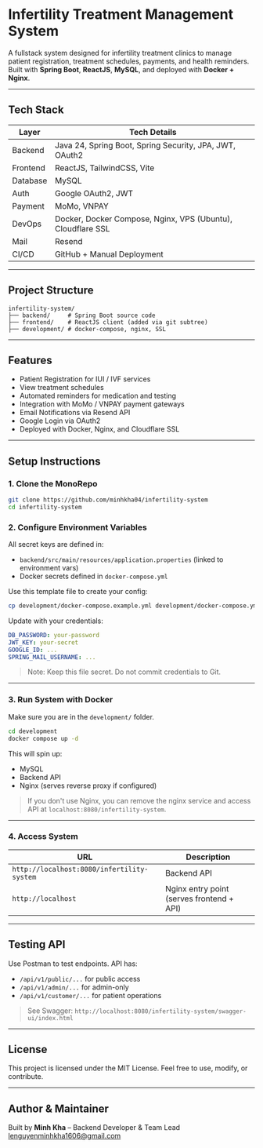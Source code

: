 # Infertility Treatment Management System

A fullstack system designed for infertility treatment clinics to manage patient registration, treatment schedules, payments, and health reminders.  
Built with **Spring Boot**, **ReactJS**, **MySQL**, and deployed with **Docker + Nginx**.

---

## Tech Stack

| Layer     | Tech Details |
|-----------|--------------|
| Backend   | Java 24, Spring Boot, Spring Security, JPA, JWT, OAuth2 |
| Frontend  | ReactJS, TailwindCSS, Vite |
| Database  | MySQL |
| Auth      | Google OAuth2, JWT |
| Payment   | MoMo, VNPAY |
| DevOps    | Docker, Docker Compose, Nginx, VPS (Ubuntu), Cloudflare SSL |
| Mail      | Resend |
| CI/CD     | GitHub + Manual Deployment |

---

## Project Structure

```
infertility-system/
├── backend/     # Spring Boot source code
├── frontend/    # ReactJS client (added via git subtree)
├── development/ # docker-compose, nginx, SSL
```

---

## Features

- Patient Registration for IUI / IVF services
- View treatment schedules
- Automated reminders for medication and testing
- Integration with MoMo / VNPAY payment gateways
- Email Notifications via Resend API
- Google Login via OAuth2
- Deployed with Docker, Nginx, and Cloudflare SSL

---

## Setup Instructions

### 1. Clone the MonoRepo

```bash
git clone https://github.com/minhkha04/infertility-system
cd infertility-system
```

### 2. Configure Environment Variables

All secret keys are defined in:

- `backend/src/main/resources/application.properties` (linked to environment vars)
- Docker secrets defined in `docker-compose.yml`

Use this template file to create your config:

```bash
cp development/docker-compose.example.yml development/docker-compose.yml
```

Update with your credentials:
```yaml
DB_PASSWORD: your-password
JWT_KEY: your-secret
GOOGLE_ID: ...
SPRING_MAIL_USERNAME: ...
```

>  Note: Keep this file secret. Do not commit credentials to Git.

---

### 3. Run System with Docker

Make sure you are in the `development/` folder.

```bash
cd development
docker compose up -d
```

This will spin up:

- MySQL
- Backend API
- Nginx (serves reverse proxy if configured)

>  If you don't use Nginx, you can remove the nginx service and access API at `localhost:8080/infertility-system`.

---

### 4. Access System

| URL                                        | Description        |
|--------------------------------------------|--------------------|
| `http://localhost:8080/infertility-system` | Backend API |
| `http://localhost`                         | Nginx entry point (serves frontend + API) |

---

## Testing API

Use Postman to test endpoints. API has:

- `/api/v1/public/...` for public access
- `/api/v1/admin/...` for admin-only
- `/api/v1/customer/...` for patient operations

> See Swagger: `http://localhost:8080/infertility-system/swagger-ui/index.html`

---

## License

This project is licensed under the MIT License. Feel free to use, modify, or contribute.

---

## Author & Maintainer

Built by **Minh Kha** – Backend Developer & Team Lead
lenguyenminhkha1606@gmail.com
